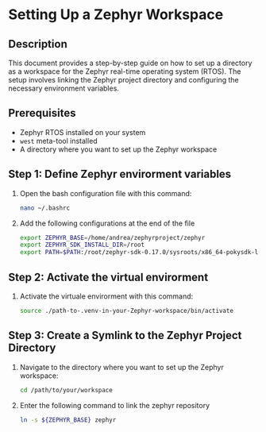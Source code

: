 # Setting Up a Zephyr Workspace

## Description

This document provides a step-by-step guide on how to set up a directory as a workspace for the Zephyr real-time operating system (RTOS). The setup involves linking the Zephyr project directory and configuring the necessary environment variables.

## Prerequisites

- Zephyr RTOS installed on your system
- `west` meta-tool installed
- A directory where you want to set up the Zephyr workspace

## Step 1: Define Zephyr envirorment variables

1. Open the bash configuration file with this command:

   ```sh
   nano ~/.bashrc

2. Add the following configurations at the end of the file    

   ```sh
   export ZEPHYR_BASE=/home/andrea/zephyrproject/zephyr
   export ZEPHYR_SDK_INSTALL_DIR=/root
   export PATH=$PATH:/root/zephyr-sdk-0.17.0/sysroots/x86_64-pokysdk-linux/usr/bin

## Step 2: Activate the virtual envirorment

1. Activate the virtuale envirorment with this command:

   ```sh
   source ./path-to-.venv-in-your-Zephyr-workspace/bin/activate

## Step 3: Create a Symlink to the Zephyr Project Directory

1. Navigate to the directory where you want to set up the Zephyr workspace:
   ```sh
   cd /path/to/your/workspace
2. Enter the following command to link the zephyr repository
   ```sh
   ln -s ${ZEPHYR_BASE} zephyr
